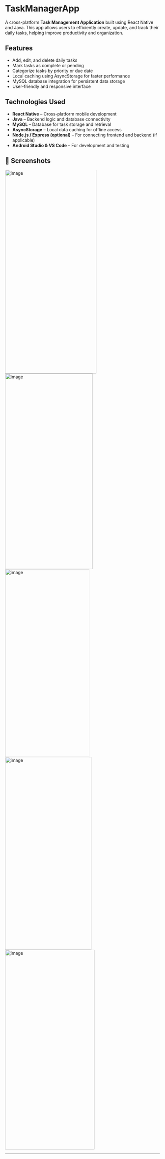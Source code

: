 # TaskManagerApp
A cross-platform **Task Management Application** built using React Native and Java.   This app allows users to efficiently create, update, and track their daily tasks, helping improve productivity and organization.

## Features
- Add, edit, and delete daily tasks  
- Mark tasks as complete or pending  
- Categorize tasks by priority or due date  
- Local caching using AsyncStorage for faster performance  
- MySQL database integration for persistent data storage  
- User-friendly and responsive interface  

## Technologies Used
- **React Native** – Cross-platform mobile development  
- **Java** – Backend logic and database connectivity  
- **MySQL** – Database for task storage and retrieval  
- **AsyncStorage** – Local data caching for offline access  
- **Node.js / Express (optional)** – For connecting frontend and backend (if applicable)  
- **Android Studio & VS Code** – For development and testing  

## 📸 Screenshots
<img width="297" height="660" alt="image" src="https://github.com/user-attachments/assets/8b55cd40-bd98-4c60-b53a-70a1265ef2d3" />
<img width="285" height="634" alt="image" src="https://github.com/user-attachments/assets/659ea970-a2ac-4672-bb36-50f30da9ecb4" />
<img width="274" height="609" alt="image" src="https://github.com/user-attachments/assets/406c3f26-3ac5-432d-9163-43aa3490e66d" />
<img width="281" height="625" alt="image" src="https://github.com/user-attachments/assets/23b49348-a580-4cdb-90d9-574ec0baf008" />
<img width="291" height="647" alt="image" src="https://github.com/user-attachments/assets/821aba0d-aa76-45ec-9d66-189776d1209e" />





---

